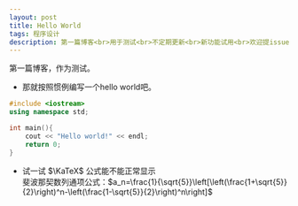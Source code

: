 ```yaml
---
layout: post
title: Hello World
tags: 程序设计
description: 第一篇博客<br>用于测试<br>不定期更新<br>新功能试用<br>欢迎提issue
---
```


第一篇博客，作为测试。  
- 那就按照惯例编写一个hello world吧。

```cpp
#include <iostream>
using namespace std;

int main(){
    cout << "Hello world!" << endl;
    return 0;
}
```

- 试一试 $\KaTeX$ 公式能不能正常显示  
    斐波那契数列通项公式：$a_n=\frac{1}{\sqrt{5}}\left[\left(\frac{1+\sqrt{5}}{2}\right)^n-\left(\frac{1-\sqrt{5}}{2}\right)^n\right]$
